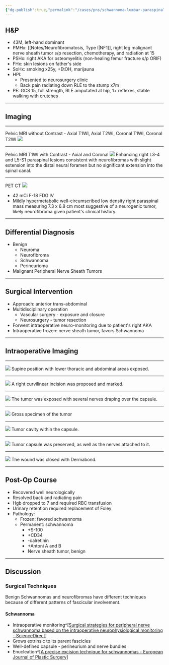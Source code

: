 ```yaml
---
{"dg-publish":true,"permalink":"/cases/pns/schwannoma-lumbar-paraspinal/","tags":["NF1","tumor/lsp","PNS","schwannoma"],"created":"2023-05-12T20:42:34.000-07:00","updated":"2023-09-07T23:03:11.000-07:00"}
---
```



## H&P

- 43M, left-hand dominant
- PMHx: [[Notes/Neurofibromatosis, Type I\|NF1]], right leg malignant nerve sheath tumor s/p resection, chemotherapy, and radiation at 15
- PSHx: right AKA for osteomyelitis (non-healing femur fracture s/p ORIF)
- FHx: skin lesions on father's side
- SoHx: smoking x25y, +EtOH, marijauna
- HPI: 
	- Presented to neurosurgery clinic
	- Back pain radiating down RLE to the stump x7m
- PE: GCS 15, full strength, RLE amputated at hip, 1+ reflexes, stable walking with crutches

---

## Imaging

---

Pelvic MRI without Contrast - Axial T1WI, Axial T2WI, Coronal T1WI, Coronal T2WI 
![](https://i.imgur.com/6MfNHCL.png)

---

Pelvic MRI T1WI with Contrast - Axial and Coronal
![](https://i.imgur.com/jW7ZCzD.png)
Enhancing right L3-4 and L5-S1 paraspinal lesions consistent with neurofibromas with slight extension into the distal neural foramen but no significant extension into the spinal canal. 

---

PET CT
![](https://i.imgur.com/gIFttns.png)
- 42 mCi F-18 FDG IV
- Mildly hypermetabolic well-circumscribed low density right paraspinal mass measuring 7.3 x 6.8 cm most suggestive of a neurogenic tumor, likely neurofibroma given patient's clinical history.

---

## Differential Diagnosis

- Benign
    -   Neuroma
    -   Neurofibroma
    -   Schwannoma
    -   Perineurioma
-   Malignant Peripheral Nerve Sheath Tumors

---

## Surgical Intervention

- Approach: anterior trans-abdominal
- Multidisciplinary operation
	- Vascular surgery - exposure and closure
	- Neurosurgery - tumor resection
- Forwent intraoperative neuro-monitoring due to patient's right AKA
- Intraoperative frozen: nerve sheath tumor, favors Schwannoma

---

## Intraoperative Imaging

---

![](https://i.imgur.com/soSWsd5.jpg) 
Supine position with lower thoracic and abdominal areas exposed. 

---

![](https://i.imgur.com/e4uymBz.jpg)
A right curvilinear incision was proposed and marked.

---

![](https://i.imgur.com/GBzvEkl.jpg)
The tumor was exposed with several nerves draping over the capsule.

---

![](https://i.imgur.com/6zps9dW.jpg)
Gross specimen of the tumor

---

![](https://i.imgur.com/fQ9GS60.jpg)
Tumor cavity within the capsule.

---

![](https://i.imgur.com/X0f99LR.jpg)
Tumor capsule was preserved, as well as the nerves attached to it.

---

![](https://i.imgur.com/O2xCxIh.jpg)
The wound was closed with Dermabond.

---

## Post-Op Course

- Recovered well neurologically
- Resolved back and radiating pain
- Hgb dropped to 7 and required RBC transfusion
- Urinary retention required replacement of Foley
- Pathology:
	- Frozen: favored schwannoma
	- Permanent: schwannoma
		- +S-100
		- +CD34
		- -calretinin
		- +Antoni A and B
		- Nerve sheath tumor, benign

---

## Discussion

### Surgical Techniques

Benign Schwannomas and neurofibromas have different techniques because of different patterns of fascicular involvement.

#### Schwannoma


- Intraoperative monitoring^[[Surgical strategies for peripheral nerve schwannoma based on the intraoperative neurophysiological monitoring - ScienceDirect](https://www.sciencedirect.com/science/article/pii/S2468900919300386)]
- Grows extrinsic to its parent fascicles
- Well-defined capsule - perineurium and nerve bundles
- Enucleation^[[A precise excision technique for schwannomas - European Journal of Plastic Surgery](https://link.springer.com/article/10.1007/s00238-012-0715-1)]